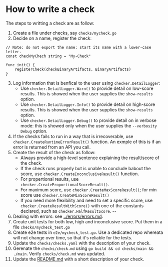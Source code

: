 # How to write a check
The steps to writting a check are as follow:

1. Create a file under checks, say `checks/mycheck.go`
2. Decide on a name, register the check:
```
// Note: do not export the name: start its name with a lower-case letter.
const checkMyChech string = "My-Check"

func init() {
	registerCheck(checkBinaryArtifacts, BinaryArtifacts)
}
```
3. Log information that is benfical to the user using `checker.DetailLogger`:
    * Use `checker.DetailLogger.Warn()` to provide detail on low-score results. This is showed when the user supplies the `show-results` option.
    * Use `checker.DetailLogger.Info()` to provide detail on high-score results. This is showed when the user supplies the `show-results` option.
    * Use `checker.DetailLogger.Debug()` to provide detail on in verbose mode: this is showed only when the user supplies the `--verbosity Debug` option.
4. If the checks fails to run in a way that is irrecoverable, use `checker.CreateRuntimeErrorResult()` function. An exmple of this is if an error is returned from an API you call.
5. Create the result of the check as follow:
    * Always provide a high-level sentence explaining the result/score of the check.
    * If the check runs properly but is unable to conclude babout the score, use `checker.CreateInconclusiveResult()` function.
    * For propertional results, use `checker.CreateProportionalScoreResult()`.
    * For maximum score, use `checker.CreateMaxScoreResult()`; for min score use `checker.CreateMinScoreResult()`
    * If you need more flexibility and need to set a specific score, use `checker.CreateResultWithScore()` with one of the constants declared, such as `checker.HalfResultScore`.
    --
6. Dealing with errors: see [../errors/errors.md](errors/errors/md).
7. Create unit tests for both low, high and inconclusive score. Put them in a file `checks/mycheck_test.go`
8. Create e2e tests in `e2e/mycheck_test.go`. Use a dedicated repo whereata will not change over time, so that it's reliable for the tests.
9. Update the `checks/checks.yaml` with the description of your check. 
10. Gerenate the `checks/check.md` using `go build && cd checks/main && ./main`. Verify `checks/check.md` was updated.
10. Update the [README.md](https://github.com/ossf/scorecard#scorecard-checks) with a short description of your check.

